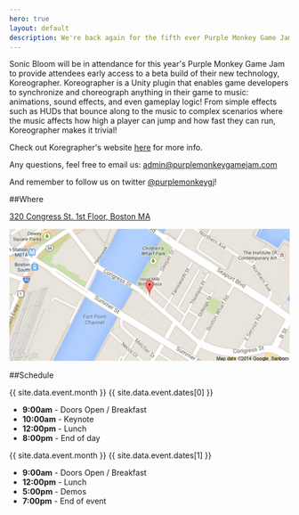 ```yaml
---
hero: true
layout: default
description: We're back again for the fifth ever Purple Monkey Game Jam! We've partnered with the [Boston Games Forum](http://gmsfrm.com/) to help us make this the best event yet. We'll be posting updates through [Twitter](https://twitter.com/purplemonkeygj) so follow us to get all the latest news and info. [Registration is open](http://www.eventbrite.com/e/purple-monkey-game-jam-v-tickets-12929880621)! So be sure to grab a spot now before it's too late.
---
```

Sonic Bloom will be in attendance for this year's Purple Monkey Game Jam to provide attendees early access to a beta build of their new technology, Koreographer.  Koreographer is a Unity plugin that enables game developers to synchronize and choreograph anything in their game to music: animations, sound effects, and even gameplay logic!  From simple effects such as HUDs that bounce along to the music to complex scenarios where the music affects how high a player can jump and how fast they can run, Koreographer makes it trivial!

Check out Koregrapher's website [here](http://www.koreographer.com/) for
more info.

Any questions, feel free to email us: [admin@purplemonkeygamejam.com](mailto:admin@purplemonkeygamejam.com)

And remember to follow us on twitter [@purplemonkeygj](http://twitter.com/@purplemonkeygj)!

##Where

[320 Congress St. 1st Floor, Boston MA](https://www.google.com/maps/place/320+Congress+St/@42.3513087,-71.0496741,17z/data=!3m1!4b1!4m2!3m1!1s0x89e3707ffd0af36b:0xee01fba0b2b0a7f6)

[![](images/staticmap.png)](https://www.google.com/maps/place/320+Congress+St/@42.3513087,-71.0496741,17z/data=!3m1!4b1!4m2!3m1!1s0x89e3707ffd0af36b:0xee01fba0b2b0a7f6)

##Schedule

{{ site.data.event.month }} {{ site.data.event.dates[0] }}

- **9:00am** - Doors Open / Breakfast
- **10:00am** - Keynote
- **12:00pm** - Lunch
- **8:00pm** - End of day

{{ site.data.event.month }} {{ site.data.event.dates[1] }}

- **9:00am** - Doors Open / Breakfast
- **12:00pm** - Lunch
- **5:00pm** - Demos
- **7:00pm** - End of event
